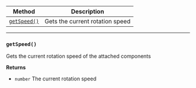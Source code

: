 | Method                    | Description                     |
|---------------------------|---------------------------------|
| [`getSpeed()`](#getSpeed) | Gets the current rotation speed |

---
### `getSpeed()`
Gets the current rotation speed of the attached components

**Returns**
- `number` The current rotation speed
